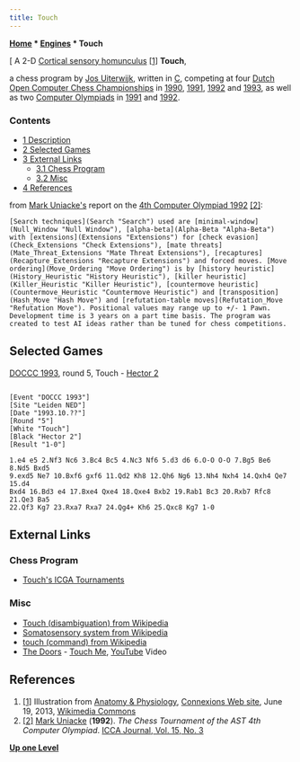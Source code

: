 ```yaml
---
title: Touch
---
```

**[Home](Home "Home") \* [Engines](Engines "Engines") \* Touch**



[ A 2-D [Cortical sensory homunculus](https://en.wikipedia.org/wiki/Cortical_homunculus) <a id="cite-note-1" href="#cite-ref-1">[1]</a>
**Touch**,  

a chess program by [Jos Uiterwijk](Jos_Uiterwijk "Jos Uiterwijk"), written in [C](C "C"), competing at four [Dutch Open Computer Chess Championships](Dutch_Open_Computer_Chess_Championship "Dutch Open Computer Chess Championship") in [1990](DOCCC_1990 "DOCCC 1990"), [1991](DOCCC_1991 "DOCCC 1991"), [1992](DOCCC_1992 "DOCCC 1992") and [1993](DOCCC_1993 "DOCCC 1993"), as well as two [Computer Olympiads](Computer_Olympiad "Computer Olympiad") in [1991](3rd_Computer_Olympiad#Chess "3rd Computer Olympiad") and [1992](4th_Computer_Olympiad#Chess "4th Computer Olympiad"). 



### Contents


* [1 Description](#description)
* [2 Selected Games](#selected-games)
* [3 External Links](#external-links)
	+ [3.1 Chess Program](#chess-program)
	+ [3.2 Misc](#misc)
* [4 References](#references)






from [Mark Uniacke's](Mark_Uniacke "Mark Uniacke") report on the [4th Computer Olympiad 1992](4th_Computer_Olympiad#Chess "4th Computer Olympiad") <a id="cite-note-2" href="#cite-ref-2">[2]</a>:




```
[Search techniques](Search "Search") used are [minimal-window](Null_Window "Null Window"), [alpha-beta](Alpha-Beta "Alpha-Beta") with [extensions](Extensions "Extensions") for [check evasion](Check_Extensions "Check Extensions"), [mate threats](Mate_Threat_Extensions "Mate Threat Extensions"), [recaptures](Recapture_Extensions "Recapture Extensions") and forced moves. [Move ordering](Move_Ordering "Move Ordering") is by [history heuristic](History_Heuristic "History Heuristic"), [killer heuristic](Killer_Heuristic "Killer Heuristic"), [countermove heuristic](Countermove_Heuristic "Countermove Heuristic") and [transposition](Hash_Move "Hash Move") and [refutation-table moves](Refutation_Move "Refutation Move"). Positional values may range up to +/- 1 Pawn. Development time is 3 years on a part time basis. The program was created to test AI ideas rather than be tuned for chess competitions. 

```

## Selected Games


[DOCCC 1993](DOCCC_1993 "DOCCC 1993"), round 5, Touch - [Hector 2](Hector "Hector")




```

[Event "DOCCC 1993"]
[Site "Leiden NED"]
[Date "1993.10.??"]
[Round "5"]
[White "Touch"]
[Black "Hector 2"]
[Result "1-0"]

1.e4 e5 2.Nf3 Nc6 3.Bc4 Bc5 4.Nc3 Nf6 5.d3 d6 6.O-O O-O 7.Bg5 Be6 8.Nd5 Bxd5 
9.exd5 Ne7 10.Bxf6 gxf6 11.Qd2 Kh8 12.Qh6 Ng6 13.Nh4 Nxh4 14.Qxh4 Qe7 15.d4 
Bxd4 16.Bd3 e4 17.Bxe4 Qxe4 18.Qxe4 Bxb2 19.Rab1 Bc3 20.Rxb7 Rfc8 21.Qe3 Ba5 
22.Qf3 Kg7 23.Rxa7 Rxa7 24.Qg4+ Kh6 25.Qxc8 Kg7 1-0

```

## External Links


### Chess Program


* [Touch's ICGA Tournaments](https://www.game-ai-forum.org/icga-tournaments/program.php?id=309)


### Misc


* [Touch (disambiguation) from Wikipedia](https://en.wikipedia.org/wiki/Touch_(disambiguation))
* [Somatosensory system from Wikipedia](https://en.wikipedia.org/wiki/Somatosensory_system)
* [touch (command) from Wikipedia](https://en.wikipedia.org/wiki/Touch_(command))
* [The Doors](Category:The_Doors "Category:The Doors") - [Touch Me](https://en.wikipedia.org/wiki/Touch_Me_%28The_Doors_song%29), [YouTube](https://en.wikipedia.org/wiki/YouTube) Video


 
## References


1. <a id="cite-ref-1" href="#cite-note-1">[1]</a> Illustration from [Anatomy & Physiology](https://anatomyandphysiologyi.com/), [Connexions Web site](http://cnx.org/content/col11496/1.6/), June 19, 2013, [Wikimedia Commons](https://en.wikipedia.org/wiki/Wikimedia_Commons)
2. <a id="cite-ref-2" href="#cite-note-2">[2]</a> [Mark Uniacke](Mark_Uniacke "Mark Uniacke") (**1992**). *The Chess Tournament of the AST 4th Computer Olympiad*. [ICCA Journal, Vol. 15, No. 3](ICGA_Journal#15_3 "ICGA Journal")

**[Up one Level](Engines "Engines")**







 
